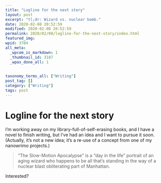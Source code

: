 ```yaml
---
title: "Logline for the next story"
layout: post
excerpt: "tl;dr: Wizard vs. nuclear bomb."
date: 2020-02-08 20:52:59
modified: 2020-02-08 20:52:59
permalink: 2020/02/08/logline-for-the-next-story/index.html
featured_img: 
wpid: 3784
all_meta: 
  _wpcom_is_markdown: 1
  _thumbnail_id: 3187
  _wpas_done_all: 1
  
  
taxonomy_terms_all: ["Writing"]
post_tag: []
category: ["Writing"]
tags: post
---
```


# Logline for the next story

I’m working away on my library-full-of-self-erasing books, and I have a novel to finish writing, but I’ve had an idea and I want to pursue it soon. (Actually, it’s not a new idea; it’s a re-use of a concept from one of my nanowrimo projects.)

> “The Slow-Motion Apocalypse” is a “day in the life” portrait of an aging wizard who happens to be all that’s standing in the way of a nuclear blast obliterating part of Manhattan.

Interested?